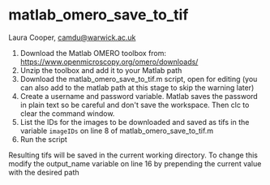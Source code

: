 # matlab_omero_save_to_tif
Laura Cooper, camdu@warwick.ac.uk

1. Download the Matlab OMERO toolbox from: https://www.openmicroscopy.org/omero/downloads/
2. Unzip the toolbox and add it to your Matlab path
3. Download the matlab_omero_save_to_tif.m script, open for editing (you can also add to the matlab path at this stage to skip the warning later)
4. Create a username and password variable. Matlab saves the password in plain text so be careful and don't save the workspace. Then clc to clear the command window.
5. List the IDs for the images to be downloaded and saved as tifs in the variable ```imageIDs``` on line 8 of matlab_omero_save_to_tif.m
6. Run the script

Resulting tifs will be saved in the current working directory. To change this modify the output_name variable on line 16 by prepending the current value with the desired path

